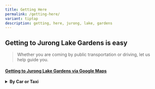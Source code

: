 ```yaml
---
title: Getting Here
permalink: /getting-here/
variant: tiptap
description: getting, here, jurong, lake, gardens
---
```

<h2>Getting to <strong>Jurong Lake Gardens</strong> is easy</h2>
<blockquote>
<p>Whether you are coming by public transportation or driving, let us help
guide you.</p>
</blockquote>
<h4><a href="https://maps.app.goo.gl/p2csYzbVrnukaTTi8" rel="noopener nofollow" target="_blank">Getting to Jurong Lake Gardens via Google Maps</a></h4>
<p></p>
<p></p>
<div data-type="detailGroup" class="isomer-accordion-group isomer-accordion isomer-accordion-white">
<details class="isomer-details">
<summary><strong>By Car or Taxi</strong>
</summary>
<div data-type="detailsContent" class="isomer-details-content">
<p></p>
<p>From Pan Island Expressway (PIE) towards Jurong</p>
<ol data-tight="true" class="tight">
<li>
<p>Take Exit</p>
</li>
</ol>
<p></p>
</div>
</details>
</div>
<h4></h4>
<p></p>